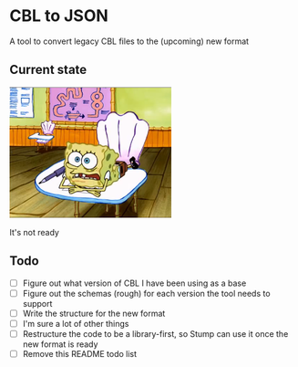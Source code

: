 # CBL to JSON

A tool to convert legacy CBL files to the (upcoming) new format

## Current state

![No don't look, it's not ready](./.github/not-ready.png)

It's not ready

## Todo

- [ ] Figure out what version of CBL I have been using as a base
- [ ] Figure out the schemas (rough) for each version the tool needs to support
- [ ] Write the structure for the new format
- [ ] I'm sure a lot of other things
- [ ] Restructure the code to be a library-first, so Stump can use it once the new format is ready
- [ ] Remove this README todo list
